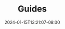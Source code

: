 ---
weight: 999
title: "Guides"
description: ""
icon: "article"
date: "2024-01-15T13:21:07-08:00"
lastmod: "2024-01-15T13:21:07-08:00"
draft: true
toc: true
---